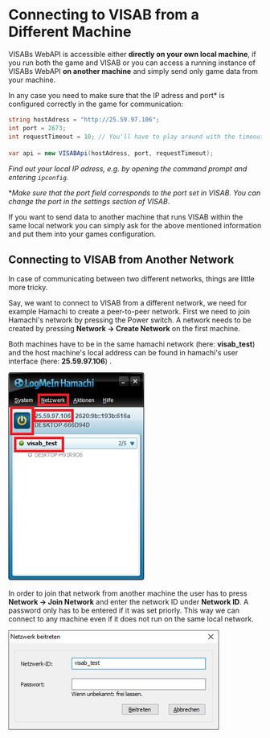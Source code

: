 # Connecting to VISAB from a Different Machine

VISABs WebAPI is accessible either **directly on your own local machine**, if you run both the game and VISAB or you can 
access a running instance of VISABs WebAPI **on another machine** and simply send only game data from your machine.

In any case you need to make sure that the IP adress and port* is configured correctly in the game for communication:

```csharp 
string hostAdress = "http://25.59.97.106";
int port = 2673;
int requestTimeout = 10; // You'll have to play around with the timeout.

var api = new VISABApi(hostAdress, port, requestTimeout);
```

*Find out your local IP adress, e.g. by opening the command prompt and entering `ipconfig`.* 

**Make sure that the port field corresponds to the port set in VISAB. You can change the port in the settings section of VISAB*.

If you want to send data to another machine that runs VISAB within the same local network you can simply ask for the 
above mentioned information and put them into your games configuration. 

## Connecting to VISAB from Another Network

In case of communicating between two different networks, things are little more tricky.

Say, we want to connect to VISAB from a different network, we need for example Hamachi to create a peer-to-peer network. 
First we need to join Hamachi's network by pressing the Power switch. A network needs to be created by pressing **Network -> Create Network** on the first machine.

Both machines have to be in the same hamachi network (here: **visab_test**) and the host machine's local address can be found in hamachi's user interface (here: **25.59.97.106**) . 

![HamachiNetwork](HamachiCreate.png)

In order to join that network from another machine the user has to press **Network -> Join Network** and enter the network ID under **Network ID**.  A password only has to be entered if it was set priorly.
This way we can connect to any machine even if it does not run on the same local network.

![HamachiJoin](HamachiJoin.png)